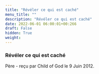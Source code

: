 ```yaml
---
title: "Révéler ce qui est caché"
menu_title: ""
description: "Révéler ce qui est caché"
date: 2022-06-01 06:00:01+00:266
draft: False
hidden: True
weight:
---
```

### Révéler ce qui est caché

Père - reçu par Child of God le 9 Juin 2012.



